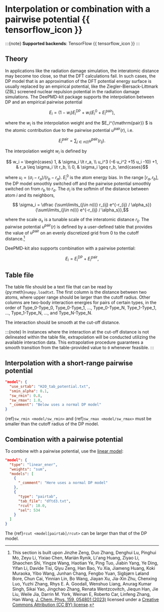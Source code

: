 # Interpolation or combination with a pairwise potential {{ tensorflow_icon }}

:::{note}
**Supported backends**: TensorFlow {{ tensorflow_icon }}
:::

## Theory

In applications like the radiation damage simulation, the interatomic distance may become too close, so that the DFT calculations fail.
In such cases, the DP model that is an approximation of the DFT potential energy surface is usually replaced by an empirical potential, like the Ziegler-Biersack-Littmark (ZBL) screened nuclear repulsion potential in the radiation damage simulations.
The DeePMD-kit package supports the interpolation between DP and an empirical pairwise potential

```math
  E_i = (1-w_i) E_i^{\mathrm{DP}} + w_i (E_i^0 + E_i^{\mathrm{pair}}),
```

where the $w_i$ is the interpolation weight and the $E_i^{\mathrm{pair}}  $ is the atomic contribution due to the pairwise potential $u^{\mathrm{pair}}(r)$, i.e.

```math
  E_i^{\mathrm{pair}} = \sum_{j\in n(i)} u^{\mathrm{pair}}(r_{ij}).
```

The interpolation weight $w_i$ is defined by

```math
    w_i =
    \begin{cases}
    1, & \sigma_i \lt r_a, \\
    u_i^3 (-6 u_i^2 +15 u_i -10) +1, & r_a \leq \sigma_i \lt r_b, \\
    0, & \sigma_i \geq r_b,
    \end{cases}
```

where $u_i = (\sigma_i - r_a ) / (r_b - r_a)$.
$E_i^0$ is the atom energy bias.
In the range $[r_a, r_b]$, the DP model smoothly switched off and the pairwise potential smoothly switched on from $r_b$ to $r_a$. The $\sigma_i$ is the softmin of the distance between atom $i$ and its neighbors,

```math
  \sigma_i =
  \dfrac
  {\sum\limits_{j\in n(i)} r_{ij} e^{-r_{ij} / \alpha_s}}
  {\sum\limits_{j\in n(i)} e^{-r_{ij} / \alpha_s}},
```

where the scale $\alpha_s$ is a tunable scale of the interatomic distance $r_{ij}$.
The pairwise potential $u^{\textrm{pair}}(r)$ is defined by a user-defined table that provides the value of $u^{\textrm{pair}}$ on an evenly discretized grid from 0 to the cutoff distance.[^1]

[^1]: This section is built upon Jinzhe Zeng, Duo Zhang, Denghui Lu, Pinghui Mo, Zeyu Li, Yixiao Chen, Marián Rynik, Li'ang Huang, Ziyao Li, Shaochen Shi, Yingze Wang, Haotian Ye, Ping Tuo, Jiabin Yang, Ye Ding, Yifan Li, Davide Tisi, Qiyu Zeng, Han Bao, Yu Xia, Jiameng Huang, Koki Muraoka, Yibo Wang, Junhan Chang, Fengbo Yuan, Sigbjørn Løland Bore, Chun Cai, Yinnian Lin, Bo Wang, Jiayan Xu, Jia-Xin Zhu, Chenxing Luo, Yuzhi Zhang, Rhys E. A. Goodall, Wenshuo Liang, Anurag Kumar Singh, Sikai Yao, Jingchao Zhang, Renata Wentzcovitch, Jiequn Han, Jie Liu, Weile Jia, Darrin M. York, Weinan E, Roberto Car, Linfeng Zhang, Han Wang, [J. Chem. Phys. 159, 054801 (2023)](https://doi.org/10.1063/5.0155600) licensed under a [Creative Commons Attribution (CC BY) license](http://creativecommons.org/licenses/by/4.0/).

DeePMD-kit also supports combination with a pairwise potential:

```math
  E_i = E_i^{\mathrm{DP}} + E_i^{\mathrm{pair}},
```

## Table file

The table file should be a text file that can be read by {py:meth}`numpy.loadtxt`.
The first column is the distance between two atoms, where upper range should be larger than the cutoff radius.
Other columns are two-body interaction energies for pairs of certain types,
in the order of Type_0-Type_0, Type_0-Type_1, ..., Type_0-Type_N, Type_1-Type_1, ..., Type_1-Type_N, ..., and Type_N-Type_N.

The interaction should be smooth at the cut-off distance.

:::{note}
In instances where the interaction at the cut-off distance is not delineated within the table file, extrapolation will be conducted utilizing the available interaction data. This extrapolative procedure guarantees a smooth transition from the table-provided value to `0` whenever feasible.
:::

## Interpolation with a short-range pairwise potential

```json
"model": {
  "use_srtab": "H2O_tab_potential.txt",
  "smin_alpha": 0.1,
  "sw_rmin": 0.8,
  "sw_rmax": 1.0,
  "_comment": "Below uses a normal DP model"
}
```

{ref}`sw_rmin <model/sw_rmin>` and {ref}`sw_rmax <model/sw_rmax>` must be smaller than the cutoff radius of the DP model.

## Combination with a pairwise potential

To combine with a pairwise potential, use the [linear model](./linear.md):

```json
"model": {
  "type": "linear_ener",
  "weights": "sum",
  "models": [
    {
      "_comment": "Here uses a normal DP model"
    },
    {
      "type": "pairtab",
      "tab_file": "dftd3.txt",
      "rcut": 10.0,
      "sel": 534
    }
  ]
}
```

The {ref}`rcut <model[pairtab]/rcut>` can be larger than that of the DP model.
